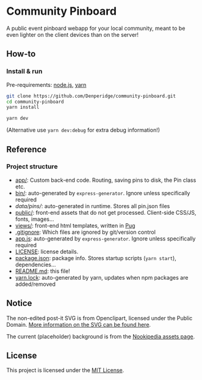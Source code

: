 # Community Pinboard
A public event pinboard webapp for your local community, meant to be even lighter on the client devices than on the server!

## How-to
### Install & run
Pre-requirements: [node.js](https://nodejs.org/en), [yarn](https://yarnpkg.com/getting-started/install)

```bash
git clone https://github.com/Denperidge/community-pinboard.git
cd community-pinboard
yarn install

yarn dev
```
(Alternative use `yarn dev:debug` for extra debug information!)

## Reference
### Project structure
- [app/](app/): Custom back-end code. Routing, saving pins to disk, the Pin class etc.
- [bin/](bin/): auto-generated by `express-generator`. Ignore unless specifically required
- *data/pins/*: auto-generated in runtime. Stores all pin.json files 
- [public/](public/): front-end assets that do not get processed. Client-side CSS/JS, fonts, images...
- [views/](views/): front-end html templates, written in [Pug](https://pugjs.org/api/getting-started.html)
- [.gitignore](.gitignore): Which files are ignored by git/version control
- [app.js](app.js): auto-generated by `express-generator`. Ignore unless specifically required
- [LICENSE](LICENSE): license details.
- [package.json](package.json): package info. Stores startup scripts (`yarn start`), dependencies...
- [README.md](README.md): this file!
- [yarn.lock](yarn.lock): auto-generated by yarn, updates when npm packages are added/removed


## Notice
The non-edited post-it SVG is from Openclipart, licensed under the Public Domain. [More information on the SVG can be found here](https://publicdomainvectors.org/en/free-clipart/Note-paper/44863.html).

The current (placeholder) background is from the [Nookipedia assets page](https://nookipedia.com/wiki/Nookipedia:Assets).


## License
This project is licensed under the [MIT License](LICENSE).
